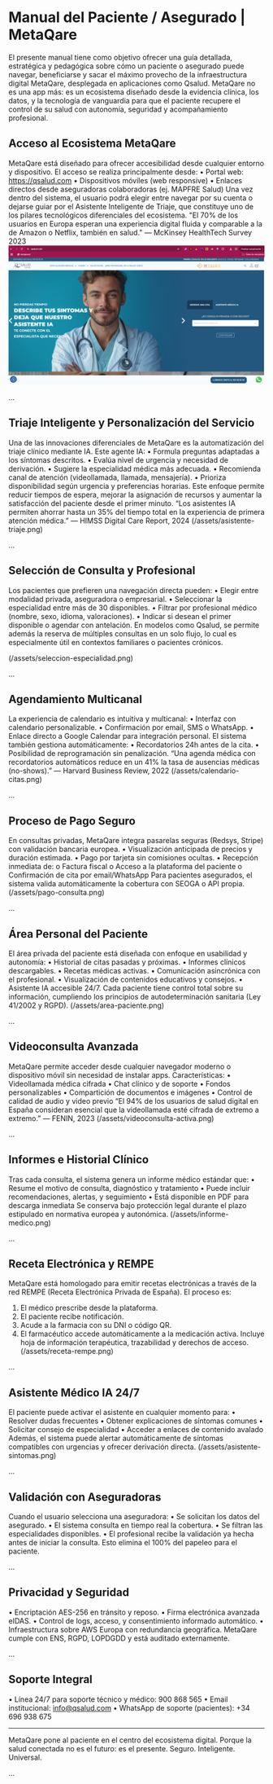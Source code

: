 # Manual del Paciente / Asegurado | MetaQare

El presente manual tiene como objetivo ofrecer una guía detallada, estratégica y pedagógica sobre cómo un paciente o asegurado puede navegar, beneficiarse y sacar el máximo provecho de la infraestructura digital MetaQare, desplegada en aplicaciones como Qsalud. MetaQare no es una app más: es un ecosistema diseñado desde la evidencia clínica, los datos, y la tecnología de vanguardia para que el paciente recupere el control de su salud con autonomía, seguridad y acompañamiento profesional.

## Acceso al Ecosistema MetaQare

MetaQare está diseñado para ofrecer accesibilidad desde cualquier entorno y dispositivo. El acceso se realiza principalmente desde:
•	Portal web: https://qsalud.com
•	Dispositivos móviles (web responsive)
•	Enlaces directos desde aseguradoras colaboradoras (ej. MAPFRE Salud)
Una vez dentro del sistema, el usuario podrá elegir entre navegar por su cuenta o dejarse guiar por el Asistente Inteligente de Triaje, que constituye uno de los pilares tecnológicos diferenciales del ecosistema.
"El 70% de los usuarios en Europa esperan una experiencia digital fluida y comparable a la de Amazon o Netflix, también en salud." — McKinsey HealthTech Survey 2023
![Pagina Home QSalud](assets/home-qsalud.png)

...

## Triaje Inteligente y Personalización del Servicio

Una de las innovaciones diferenciales de MetaQare es la automatización del triaje clínico mediante IA. Este agente IA:
•	Formula preguntas adaptadas a los síntomas descritos.
•	Evalúa nivel de urgencia y necesidad de derivación.
•	Sugiere la especialidad médica más adecuada.
•	Recomienda canal de atención (videollamada, llamada, mensajería).
•	Prioriza disponibilidad según urgencia y preferencias horarias.
Este enfoque permite reducir tiempos de espera, mejorar la asignación de recursos y aumentar la satisfacción del paciente desde el primer minuto.
“Los asistentes IA permiten ahorrar hasta un 35% del tiempo total en la experiencia de primera atención médica.” — HIMSS Digital Care Report, 2024
(/assets/asistente-triaje.png)

...

## Selección de Consulta y Profesional

Los pacientes que prefieren una navegación directa pueden:
•	Elegir entre modalidad privada, aseguradora o empresarial.
•	Seleccionar la especialidad entre más de 30 disponibles.
•	Filtrar por profesional médico (nombre, sexo, idioma, valoraciones).
•	Indicar si desean el primer disponible o agendar con antelación.
En modelos como Qsalud, se permite además la reserva de múltiples consultas en un solo flujo, lo cual es especialmente útil en contextos familiares o pacientes crónicos.

(/assets/seleccion-especialidad.png)

...

## Agendamiento Multicanal

La experiencia de calendario es intuitiva y multicanal:
•	Interfaz con calendario personalizable.
•	Confirmación por email, SMS o WhatsApp.
•	Enlace directo a Google Calendar para integración personal.
El sistema también gestiona automáticamente:
•	Recordatorios 24h antes de la cita.
•	Posibilidad de reprogramación sin penalización.
“Una agenda médica con recordatorios automáticos reduce en un 41% la tasa de ausencias médicas (no-shows).” — Harvard Business Review, 2022
(/assets/calendario-citas.png)

...

## Proceso de Pago Seguro

En consultas privadas, MetaQare integra pasarelas seguras (Redsys, Stripe) con validación bancaria europea.
•	Visualización anticipada de precios y duración estimada.
•	Pago por tarjeta sin comisiones ocultas.
•	Recepción inmediata de:
o	Factura fiscal
o	Acceso a la plataforma del paciente
o	Confirmación de cita por email/WhatsApp
Para pacientes asegurados, el sistema valida automáticamente la cobertura con SEOGA o API propia.
(/assets/pago-consulta.png)

...

## Área Personal del Paciente

El área privada del paciente está diseñada con enfoque en usabilidad y autonomía:
•	Historial de citas pasadas y próximas.
•	Informes clínicos descargables.
•	Recetas médicas activas.
•	Comunicación asincrónica con el profesional.
•	Visualización de contenidos educativos y consejos.
•	Asistente IA accesible 24/7.
Cada paciente tiene control total sobre su información, cumpliendo los principios de autodeterminación sanitaria (Ley 41/2002 y RGPD).
(/assets/area-paciente.png)

...

## Videoconsulta Avanzada

MetaQare permite acceder desde cualquier navegador moderno o dispositivo móvil sin necesidad de instalar apps.
Características:
•	Videollamada médica cifrada
•	Chat clínico y de soporte
•	Fondos personalizables
•	Compartición de documentos e imágenes
•	Control de calidad de audio y video previo
“El 94% de los usuarios de salud digital en España consideran esencial que la videollamada esté cifrada de extremo a extremo.” — FENIN, 2023
(/assets/videoconsulta-activa.png)

...

## Informes e Historial Clínico

Tras cada consulta, el sistema genera un informe médico estándar que:
•	Resume el motivo de consulta, diagnóstico y tratamiento
•	Puede incluir recomendaciones, alertas, y seguimiento
•	Está disponible en PDF para descarga inmediata
Se conserva bajo protección legal durante el plazo estipulado en normativa europea y autonómica.
(/assets/informe-medico.png)

...

## Receta Electrónica y REMPE

MetaQare está homologado para emitir recetas electrónicas a través de la red REMPE (Receta Electrónica Privada de España). El proceso es:
1.	El médico prescribe desde la plataforma.
2.	El paciente recibe notificación.
3.	Acude a la farmacia con su DNI o código QR.
4.	El farmacéutico accede automáticamente a la medicación activa.
Incluye hoja de información terapéutica, trazabilidad y derechos de acceso.
(/assets/receta-rempe.png)

...

## Asistente Médico IA 24/7

El paciente puede activar el asistente en cualquier momento para:
•	Resolver dudas frecuentes
•	Obtener explicaciones de síntomas comunes
•	Solicitar consejo de especialidad
•	Acceder a enlaces de contenido avalado
Además, el sistema puede alertar automáticamente de síntomas compatibles con urgencias y ofrecer derivación directa.
(/assets/asistente-sintomas.png)

...

## Validación con Aseguradoras

Cuando el usuario selecciona una aseguradora:
•	Se solicitan los datos del asegurado.
•	El sistema consulta en tiempo real la cobertura.
•	Se filtran las especialidades disponibles.
•	El profesional recibe la validación ya hecha antes de iniciar la consulta.
Esto elimina el 100% del papeleo para el paciente.

...

## Privacidad y Seguridad

•	Encriptación AES-256 en tránsito y reposo.
•	Firma electrónica avanzada eIDAS.
•	Control de logs, acceso, y consentimiento informado automático.
•	Infraestructura sobre AWS Europa con redundancia geográfica.
MetaQare cumple con ENS, RGPD, LOPDGDD y está auditado externamente.

...

## Soporte Integral

•	Línea 24/7 para soporte técnico y médico: 900 868 565
•	Email institucional: info@qsalud.com
•	WhatsApp de soporte (pacientes): +34 696 938 675
________________________________________
MetaQare pone al paciente en el centro del ecosistema digital. Porque la salud conectada no es el futuro: es el presente. Seguro. Inteligente. Universal.

...
